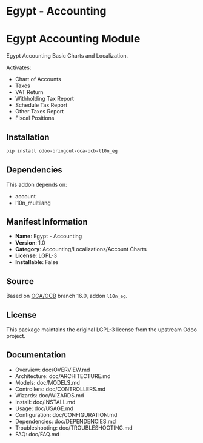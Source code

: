 # Egypt - Accounting


Egypt Accounting Module
==============================================================================
Egypt Accounting Basic Charts and Localization.

Activates:

- Chart of Accounts
- Taxes
- VAT Return
- Withholding Tax Report
- Schedule Tax Report
- Other Taxes Report
- Fiscal Positions
    

## Installation

```bash
pip install odoo-bringout-oca-ocb-l10n_eg
```

## Dependencies

This addon depends on:
- account
- l10n_multilang

## Manifest Information

- **Name**: Egypt - Accounting
- **Version**: 1.0
- **Category**: Accounting/Localizations/Account Charts
- **License**: LGPL-3
- **Installable**: False

## Source

Based on [OCA/OCB](https://github.com/OCA/OCB) branch 16.0, addon `l10n_eg`.

## License

This package maintains the original LGPL-3 license from the upstream Odoo project.

## Documentation

- Overview: doc/OVERVIEW.md
- Architecture: doc/ARCHITECTURE.md
- Models: doc/MODELS.md
- Controllers: doc/CONTROLLERS.md
- Wizards: doc/WIZARDS.md
- Install: doc/INSTALL.md
- Usage: doc/USAGE.md
- Configuration: doc/CONFIGURATION.md
- Dependencies: doc/DEPENDENCIES.md
- Troubleshooting: doc/TROUBLESHOOTING.md
- FAQ: doc/FAQ.md
